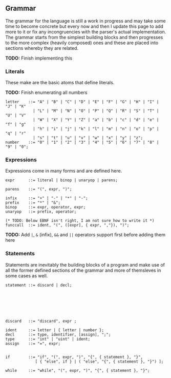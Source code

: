 ## Grammar

The grammar for the language is still a work in progress and may take some time to
become concrete but every now and then I update this page to add more to it or fix
any incongruencies with the parser's actual implementation. The grammar starts from
the simplest building blocks and then progresses to the more complex (heavily composed)
ones and these are placed into sections whereby they are related.

**TODO:** Finish implementing this

### Literals

These make are the basic atoms that define literals.

**TODO:** Finish enumerating all numbers

```
letter    ::= "A" | "B" | "C" | "D" | "E" | "F" | "G" | "H" | "I" | "J" | "K"
            | "L" | "M" | "N" | "O" | "P" | "Q" | "R" | "S" | "T" | "U" | "V"
            | "W" | "X" | "Y" | "Z" | "a" | "b" | "c" | "d" | "e" | "f" | "g"
            | "h" | "i" | "j" | "k" | "l" | "m" | "n" | "o" | "p" | "q" | "r"
            | "s" | "t" | "u" | "v" | "w" | "x" | "y" | "z";
number    ::= "0" | "1" | "2" | "3" | "4" | "5" | "6" | "7" | "8" | "9" | "0";
```

### Expressions

Expressions come in many forms and are defined here.

```
expr      ::= literal | binop | unaryop | parens;

parens    ::= "(", expr, ")";

infix     ::= "+" | "-" | "*" | "-";
prefix    ::= "*" | "&";
binop     ::= expr, operator, expr;
unaryop   ::= prefix, operator;

(* TODO: Below EBNF isn't right, I am not sure how to write it *)
funccall  ::= ident, "(", ([expr], { expr, ","}), ")";
```

**TODO:** Add `|`, `&` (infix), `&&` and `||` operators support first before adding them here

### Statements

Statements are inevitably the building blocks of a program and make
use of all the former defined sections of the grammar and more of
themsleves in some cases as well.

```
statement ::= discard | decl;







discard   ::= "discard", expr ;

ident     ::= letter | { letter | number };
decl      ::= type, identifier, [assign], ";";
type      ::= "int" | "uint" | ident;
assign    ::= "=", expr;


if        ::= "if", "(", expr, ")", "{", { statement }, "}",
             [ { "else", if } | ( "else", "{", { statement }, "}") ];

while     ::= "while", "(", expr, ")", "{", { statement }, "}";
```
